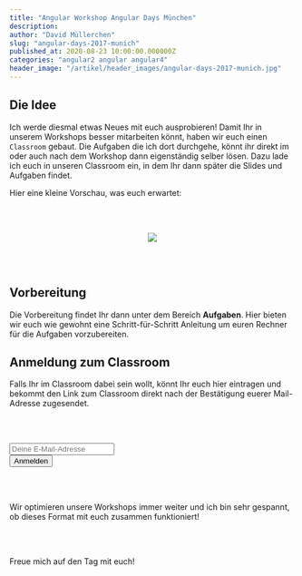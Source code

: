```yaml
---
title: "Angular Workshop Angular Days München"
description:
author: "David Müllerchen"
slug: "angular-days-2017-munich"
published_at: 2020-08-23 10:00:00.000000Z
categories: "angular2 angular angular4"
header_image: "/artikel/header_images/angular-days-2017-munich.jpg"
---
```


## Die Idee
Ich werde diesmal etwas Neues mit euch ausprobieren! Damit Ihr in unserem Workshops besser mitarbeiten könnt, haben wir euch einen `Classroom` gebaut. Die Aufgaben die ich dort durchgehe, könnt ihr direkt im oder auch nach dem Workshop dann eigenständig selber lösen. Dazu lade ich euch in unseren Classroom ein, in dem Ihr dann später die Slides und Aufgaben findet.

Hier eine kleine Vorschau, was euch erwartet:

<br/><br/>

<center>
<img src="medium_Screen-Shot-2016-09-30-at-15.08.26.png?v=63642460229"/>
</center>

<br/><br/>


## Vorbereitung

Die Vorbereitung findet Ihr dann unter dem Bereich **Aufgaben**. Hier bieten wir euch wie gewohnt eine Schritt-für-Schritt Anleitung um euren Rechner für die Aufgaben vorzubereiten.

## Anmeldung zum Classroom

Falls Ihr im Classroom dabei sein wollt, könnt Ihr euch hier eintragen und bekommt den Link zum Classroom direkt nach der Bestätigung euerer Mail-Adresse zugesendet.

<br/><br/>

<form action="//angularjs.us5.list-manage.com/subscribe/post?u=465db430c1cb88ec6dea2ca40&amp;id=963e18ece0&amp;VIA=conference-workshop-angulardays2017munich&amp;group[20925][1]=1&amp;group[21453][128]=1" method="post" target="_blank">
          <div class="row">
            <div class="col-xs-12 col-md-5 offset-md-2">
              <input type="email" value="" name="EMAIL" class="form-control form-control-lg" placeholder="Deine E-Mail-Adresse" required="">
            </div>
            <div class="col-xs-12 col-md-3">
              <input type="submit" value="Anmelden" class="btn btn-block btn-lg btn-primary">
            </div>
          </div>
        </form>


<br/><br/>

Wir optimieren unsere Workshops immer weiter und ich bin sehr gespannt, ob dieses Format mit euch zusammen funktioniert!

<br>
<br>

Freue mich auf den Tag mit euch!